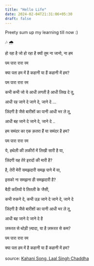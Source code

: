 ```yaml
---
title: "Hello Life"
date: 2024-02-04T21:31:06+05:30
draft: false
---
```

Preety sum up my learning till now :)

🎶 🌧️

हो रहा है जो हो रहा है क्यों तुम ना जानो, ना हम 

पम पारा रारा रम 

क्या पता हम में है कहानी या हैं कहानी में हम? 

पम पारा रारा रम 

कभी कभी जो ये आधी लगती है आधी लिख दे तू, 

आधी रह जाने दे जाने दे, जाने दे ...

ज़िंदगी है जैसे बारीशों का पानी आधी भर ले तू,

आधी बह जाने दे जाने दे, जाने दे .. 

हम समंदर का एक क़तरा हैं या समंदर है हम?

पम पारा रारा रम 

ये, हथेली की लकीरों में लिखी सारी है या, 

ज़िंदगी यह तेरे इरादों की मारी है? 

है, तेरी मेरी समझदारी समझ पाने में या,

इसको ना समझना ही समझदारी है? 

बैठी कलियों पे तितली के जैसी, 

कभी रुकने दे, कभी उड़ जाने दे जाने दे, जाने दे 

ज़िंदगी है जैसे बारीशों का पानी आधी भर ले तू, 

आधी बह जाने दे जाने दे है

ज़रूरत से थोड़ी ज़्यादा, या है ज़रूरत से कम? 

पम पारा रारा रम 

क्या पता हम में है कहानी या हैं कहानी में हम? \
\
        source: [Kahani Song, Laal Singh Chaddha](https://music.youtube.com/watch?v=ZzVyBV9cAXY&si=aM1awdo8MXtQfyq1)
